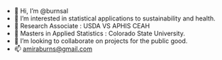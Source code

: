 - 👋 Hi, I’m @burnsal
- 👀 I’m interested in statistical applications to sustainability and health.
- 👀 Research Associate : USDA VS APHIS CEAH
- 🌱 Masters in Applied Statistics : Colorado State University.
- 💞️ I’m looking to collaborate on projects for the public good.
- 📫 amiraburns@gmail.com

<!---
burnsal/burnsal is a ✨ special ✨ repository because its `README.md` (this file) appears on your GitHub profile.
You can click the Preview link to take a look at your changes.
--->
